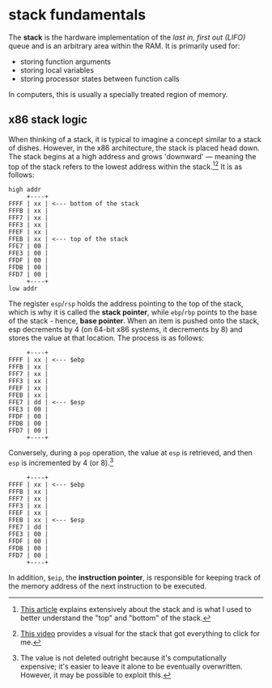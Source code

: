 # stack fundamentals

The **stack** is the hardware implementation of the *last in, first out (LIFO)* queue and is an arbitrary area within the RAM. It is primarily used for:
- storing function arguments
- storing local variables
- storing processor states between function calls

In computers, this is usually a specially treated region of memory.

## x86 stack logic

When thinking of a stack, it is typical to imagine a concept similar to a stack of dishes. However, in the x86 architecture, the stack is placed head down. The stack begins at a high address and grows 'downward' — meaning the top of the stack refers to the lowest address within the stack.[^1][^2] It is as follows:

```
high addr
     +----+
FFFF | xx | <--- bottom of the stack
FFFB | xx |
FFF7 | xx |
FFF3 | xx |
FFEF | xx |
FFEB | xx | <--- top of the stack
FFE7 | 00 |
FFE3 | 00 |
FFDF | 00 |
FFDB | 00 |
FFD7 | 00 |
     +----+
low addr
```

The register `esp`/`rsp` holds the address pointing to the top of the stack, which is why it is called the **stack pointer**, while `ebp`/`rbp` points to the base of the stack - hence, **base pointer**. When an item is pushed onto the stack, esp decrements by 4 (on 64-bit x86 systems, it decrements by 8) and stores the value at that location. The process is as follows:

```
     +----+
FFFF | xx | <--- $ebp
FFFB | xx |
FFF7 | xx |
FFF3 | xx |
FFEF | xx |
FFEB | xx |
FFE7 | dd | <--- $esp
FFE3 | 00 |
FFDF | 00 |
FFDB | 00 |
FFD7 | 00 |
     +----+
```

Conversely, during a `pop` operation, the value at `esp` is retrieved, and then `esp` is incremented by 4 (or 8).[^3]

```
     +----+
FFFF | xx | <--- $ebp
FFFB | xx |
FFF7 | xx |
FFF3 | xx |
FFEF | xx |
FFEB | xx | <--- $esp
FFE7 | dd |
FFE3 | 00 |
FFDF | 00 |
FFDB | 00 |
FFD7 | 00 |
     +----+
```

In addition, `$eip`, the **instruction pointer**, is responsible for keeping track of the memory address of the next instruction to be executed.

[^1]: [This article](https://eli.thegreenplace.net/2011/02/04/where-the-top-of-the-stack-is-on-x86/) explains extensively about the stack and is what I used to better understand the "top" and "bottom" of the stack.
[^2]: [This video](https://www.youtube.com/watch?v=RU5vUIl1vRs) provides a visual for the stack that got everything to click for me.
[^3]: The value is not deleted outright because it's computationally expensive; it's easier to leave it alone to be eventually overwritten. However, it may be possible to exploit this.
